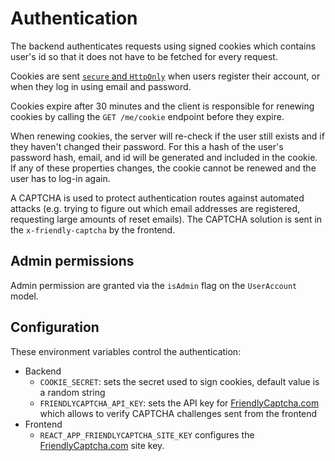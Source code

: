 # Authentication

The backend authenticates requests using signed cookies which contains user's id so that it does not have to be fetched for every request.

Cookies are sent [`secure` and `HttpOnly`](https://developer.mozilla.org/en-US/docs/Web/HTTP/Cookies#restrict_access_to_cookies) when users register their account, or when they log in using email and password.

Cookies expire after 30 minutes and the client is responsible for renewing cookies by calling the `GET /me/cookie` endpoint before they expire.

When renewing cookies, the server will re-check if the user still exists and if they haven't changed their password. For this a hash of the user's password hash, email, and id will be generated and included in the cookie. If any of these properties changes, the cookie cannot be renewed and the user has to log-in again.

A CAPTCHA is used to protect authentication routes against automated attacks (e.g. trying to figure out which email addresses are registered, requesting large amounts of reset emails). The CAPTCHA solution is sent in the `x-friendly-captcha` by the frontend.

## Admin permissions

Admin permission are granted via the `isAdmin` flag on the `UserAccount` model.

## Configuration

These environment variables control the authentication:

- Backend
  - `COOKIE_SECRET`: sets the secret used to sign cookies, default value is a random string
  - `FRIENDLYCAPTCHA_API_KEY`: sets the API key for [FriendlyCaptcha.com](https://friendlycaptcha.com/) which allows to verify CAPTCHA challenges sent from the frontend
- Frontend
  - `REACT_APP_FRIENDLYCAPTCHA_SITE_KEY` configures the [FriendlyCaptcha.com](https://friendlycaptcha.com/) site key.
